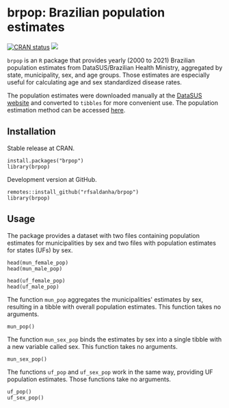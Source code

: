 # brpop: Brazilian population estimates

<!-- badges: start -->
[![CRAN status](https://www.r-pkg.org/badges/version/brpop)](https://CRAN.R-project.org/package=brpop)
[![](https://cranlogs.r-pkg.org/badges/brpop)](https://cran.r-project.org/package=brpop)
<!-- badges: end -->

`brpop` is an `R` package that provides yearly (2000 to 2021) Brazilian population estimates from DataSUS/Brazilian Health Ministry, aggregated by state, municipality, sex, and age groups. Those estimates are especially useful for calculating age and sex standardized disease rates.

The population estimates were downloaded manually at the [DataSUS website](http://tabnet.datasus.gov.br/cgi/deftohtm.exe?popsvs/cnv/popbr.def) and converted to `tibbles` for more convenient use. The population estimation method can be accessed [here](http://tabnet.datasus.gov.br/cgi/POPSVS/NT-POPULACAO-RESIDENTE-2000-2021.PDF).

## Installation

Stable release at CRAN.

```{r}
install.packages("brpop")
library(brpop)
```

Development version at GitHub.

```{r}
remotes::install_github("rfsaldanha/brpop")
library(brpop)
```

## Usage

The package provides a dataset with two files containing population estimates for municipalities by sex and two files with population estimates for states (UFs) by sex.

```{r}
head(mun_female_pop)
head(mun_male_pop)

head(uf_female_pop)
head(uf_male_pop)
```

The function `mun_pop` aggregates the municipalities' estimates by sex, resulting in a tibble with overall population estimates. This function takes no arguments.

```{r}
mun_pop()
```

The function `mun_sex_pop` binds the estimates by sex into a single tibble with a new variable called sex. This function takes no arguments.

```{r}
mun_sex_pop()
```

The functions `uf_pop` and `uf_sex_pop` work in the same way, providing UF population estimates. Those functions take no arguments.

```{r}
uf_pop()
uf_sex_pop()
```

